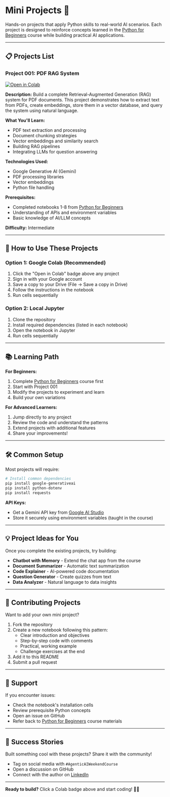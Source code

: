 # Mini Projects 🚀

Hands-on projects that apply Python skills to real-world AI scenarios. Each project is designed to reinforce concepts learned in the [Python for Beginners](../python_for_beginners/) course while building practical AI applications.

---

## 📋 Projects List

### Project 001: PDF RAG System
[![Open in Colab](https://colab.research.google.com/assets/colab-badge.svg)](https://colab.research.google.com/github/vivmagarwal/agentic_ai_weekend_course/blob/main/mini_projects/project_001_pdf_RAG.ipynb)

**Description:**
Build a complete Retrieval-Augmented Generation (RAG) system for PDF documents. This project demonstrates how to extract text from PDFs, create embeddings, store them in a vector database, and query the system using natural language.

**What You'll Learn:**
- PDF text extraction and processing
- Document chunking strategies
- Vector embeddings and similarity search
- Building RAG pipelines
- Integrating LLMs for question answering

**Technologies Used:**
- Google Generative AI (Gemini)
- PDF processing libraries
- Vector embeddings
- Python file handling

**Prerequisites:**
- Completed notebooks 1-8 from [Python for Beginners](../python_for_beginners/)
- Understanding of APIs and environment variables
- Basic knowledge of AI/LLM concepts

**Difficulty:** Intermediate

---

## 🎯 How to Use These Projects

### Option 1: Google Colab (Recommended)
1. Click the "Open in Colab" badge above any project
2. Sign in with your Google account
3. Save a copy to your Drive (File → Save a copy in Drive)
4. Follow the instructions in the notebook
5. Run cells sequentially

### Option 2: Local Jupyter
1. Clone the repository
2. Install required dependencies (listed in each notebook)
3. Open the notebook in Jupyter
4. Run cells sequentially

---

## 📚 Learning Path

**For Beginners:**
1. Complete [Python for Beginners](../python_for_beginners/) course first
2. Start with Project 001
3. Modify the projects to experiment and learn
4. Build your own variations

**For Advanced Learners:**
1. Jump directly to any project
2. Review the code and understand the patterns
3. Extend projects with additional features
4. Share your improvements!

---

## 🛠️ Common Setup

Most projects will require:

```bash
# Install common dependencies
pip install google-generativeai
pip install python-dotenv
pip install requests
```

**API Keys:**
- Get a Gemini API key from [Google AI Studio](https://makersuite.google.com/app/apikey)
- Store it securely using environment variables (taught in the course)

---

## 💡 Project Ideas for You

Once you complete the existing projects, try building:

- **Chatbot with Memory** - Extend the chat app from the course
- **Document Summarizer** - Automatic text summarization
- **Code Explainer** - AI-powered code documentation
- **Question Generator** - Create quizzes from text
- **Data Analyzer** - Natural language to data insights

---

## 🤝 Contributing Projects

Want to add your own mini project?

1. Fork the repository
2. Create a new notebook following this pattern:
   - Clear introduction and objectives
   - Step-by-step code with comments
   - Practical, working example
   - Challenge exercises at the end
3. Add it to this README
4. Submit a pull request

---

## 📧 Support

If you encounter issues:
- Check the notebook's installation cells
- Review prerequisite Python concepts
- Open an issue on GitHub
- Refer back to [Python for Beginners](../python_for_beginners/) course materials

---

## 🌟 Success Stories

Built something cool with these projects? Share it with the community!
- Tag on social media with `#AgenticAIWeekendCourse`
- Open a discussion on GitHub
- Connect with the author on [LinkedIn](https://www.linkedin.com/in/vivmagarwal/)

---

**Ready to build?** Click a Colab badge above and start coding! 🚀🤖
